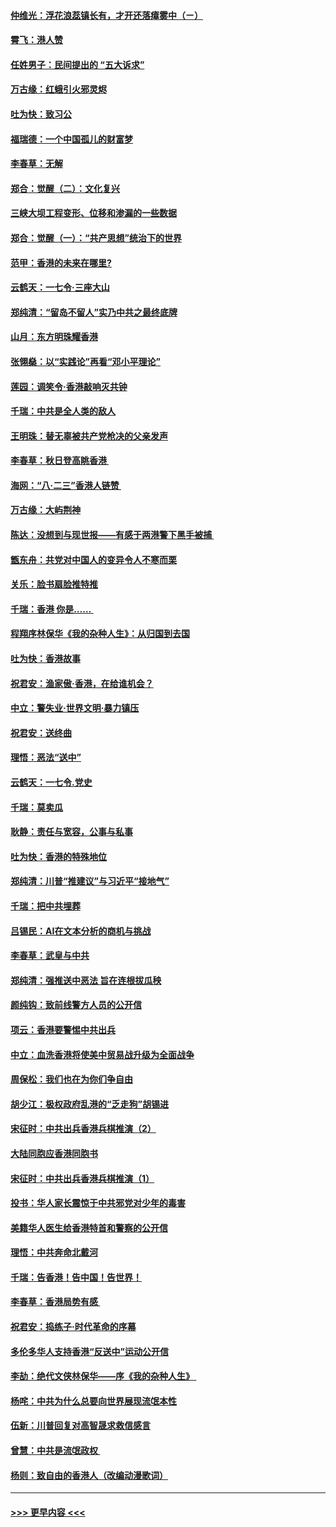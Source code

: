 #### [仲维光：浮花浪蕊镇长有，才开还落瘴雾中（ㄧ）](../pages/nsc993/n11483259.md?t=08290001) 
#### [霄飞：港人赞](../pages/nsc993/n11482957.md?t=08290001) 
#### [任姓男子：民间提出的 “五大诉求”](../pages/nsc993/n11482897.md?t=08290001) 
#### [万古缘：红蛾引火邪灵烬](../pages/nsc993/n11482886.md?t=08290001) 
#### [吐为快：致习公](../pages/nsc993/n11482867.md?t=08290001) 
#### [福瑞德：一个中国孤儿的财富梦](../pages/nsc993/n11482817.md?t=08290001) 
#### [李春草：无解](../pages/nsc993/n11482791.md?t=08290001) 
#### [郑合：觉醒（二）：文化复兴](../pages/nsc993/n11478025.md?t=08290001) 
#### [三峡大坝工程变形、位移和渗漏的一些数据](../pages/nsc993/n11478232.md?t=08290001) 
#### [郑合：觉醒（一）：“共产思想”统治下的世界](../pages/nsc993/n11477663.md?t=08290001) 
#### [范甲：香港的未来在哪里?](../pages/nsc993/n11477249.md?t=08290001) 
#### [云鹤天：一七令·三座大山](../pages/nsc993/n11477192.md?t=08290001) 
#### [郑纯清：“留岛不留人”实乃中共之最终底牌](../pages/nsc993/n11476160.md?t=08290001) 
#### [山月：东方明珠耀香港](../pages/nsc993/n11476077.md?t=08290001) 
#### [张翎燊：以“实践论”再看“邓小平理论”](../pages/nsc993/n11475733.md?t=08290001) 
#### [莲园：调笑令‧香港敲响灭共钟](../pages/nsc993/n11475723.md?t=08290001) 
#### [千瑞：中共是全人类的敌人](../pages/nsc993/n11475329.md?t=08290001) 
#### [王明珠：替无辜被共产党枪决的父亲发声](../pages/nsc993/n11474570.md?t=08290001) 
#### [李春草：秋日登高眺香港 ](../pages/nsc993/n11474491.md?t=08290001) 
#### [海网：“八·二三”香港人链赞 ](../pages/nsc993/n11474538.md?t=08290001) 
#### [万古缘：大屿荆神](../pages/nsc993/n11474401.md?t=08290001) 
#### [陈达：没想到与现世报——有感于两港警下黑手被捕 ](../pages/nsc993/n11472557.md?t=08290001) 
#### [甑东舟：共党对中国人的变异令人不寒而栗](../pages/nsc993/n11472496.md?t=08290001) 
#### [关乐：脸书扇脸推特推](../pages/nsc993/n11472488.md?t=08290001) 
#### [千瑞：香港  你是…… ](../pages/nsc993/n11472459.md?t=08290001) 
#### [程翔序林保华《我的杂种人生》：从归国到去国](../pages/nsc993/n11472369.md?t=08290001) 
#### [吐为快：香港故事](../pages/nsc993/n11471931.md?t=08290001) 
#### [祝君安：渔家傲‧香港，在给谁机会？](../pages/nsc993/n11469718.md?t=08290001) 
#### [中立：警失业‧世界文明‧暴力镇压](../pages/nsc993/n11467566.md?t=08290001) 
#### [祝君安：送终曲](../pages/nsc993/n11467546.md?t=08290001) 
#### [理悟：恶法“送中”](../pages/nsc993/n11467290.md?t=08290001) 
#### [云鹤天：一七令.党史](../pages/nsc993/n11464122.md?t=08290001) 
#### [千瑞：莫卖瓜](../pages/nsc993/n11463014.md?t=08290001) 
#### [耿静：责任与宽容，公事与私事](../pages/nsc993/n11462810.md?t=08290001) 
#### [吐为快：香港的特殊地位](../pages/nsc993/n11462562.md?t=08290001) 
#### [郑纯清：川普“推建议”与习近平“接地气”](../pages/nsc993/n11461683.md?t=08290001) 
#### [千瑞：把中共埋葬](../pages/nsc993/n11461658.md?t=08290001) 
#### [吕锡民：AI在文本分析的商机与挑战](../pages/nsc993/n11460607.md?t=08290001) 
#### [李春草：武皇与中共](../pages/nsc993/n11460589.md?t=08290001) 
#### [郑纯清：强推送中恶法 旨在连根拔瓜秧](../pages/nsc993/n11460526.md?t=08290001) 
#### [颜纯钩：致前线警方人员的公开信](../pages/nsc993/n11459564.md?t=08290001) 
#### [项云：香港要警惕中共出兵](../pages/nsc993/n11459530.md?t=08290001) 
#### [中立：血洗香港将使美中贸易战升级为全面战争](../pages/nsc993/n11459717.md?t=08290001) 
#### [周保松：我们也在为你们争自由](../pages/nsc993/n11459087.md?t=08290001) 
#### [胡少江：极权政府乱港的“乏走狗”胡锡进](../pages/nsc993/n11459051.md?t=08290001) 
#### [宋征时：中共出兵香港兵棋推演（2）](../pages/nsc993/n11458306.md?t=08290001) 
#### [大陆同胞应香港同胞书](../pages/nsc993/n11457241.md?t=08290001) 
#### [宋征时：中共出兵香港兵棋推演（1）](../pages/nsc993/n11455979.md?t=08290001) 
#### [投书：华人家长震惊于中共邪党对少年的毒害](../pages/nsc993/n11454664.md?t=08290001) 
#### [美籍华人医生给香港特首和警察的公开信](../pages/nsc993/n11454599.md?t=08290001) 
#### [理悟：中共奔命北戴河](../pages/nsc993/n11454254.md?t=08290001) 
#### [千瑞：告香港！告中国！告世界！](../pages/nsc993/n11452639.md?t=08290001) 
#### [李春草：香港局势有感 ](../pages/nsc993/n11452364.md?t=08290001) 
#### [祝君安：捣练子‧时代革命的序幕](../pages/nsc993/n11452353.md?t=08290001) 
#### [多伦多华人支持香港“反送中”运动公开信](../pages/nsc993/n11452323.md?t=08290001) 
#### [李劼：绝代文侠林保华——序《我的杂种人生》 ](../pages/nsc993/n11452282.md?t=08290001) 
#### [杨咤：中共为什么总要向世界展现流氓本性](../pages/nsc993/n11448899.md?t=08290001) 
#### [伍新：川普回复对高智晟求救信感言](../pages/nsc993/n11448808.md?t=08290001) 
#### [曾慧：中共是流氓政权 ](../pages/nsc993/n11447277.md?t=08290001) 
#### [杨则：致自由的香港人（改编动漫歌词）](../pages/nsc993/n11447253.md?t=08290001) 

----
#### [ >>> 更早内容 <<< ](../indexes/nsc993-earlier.md)
